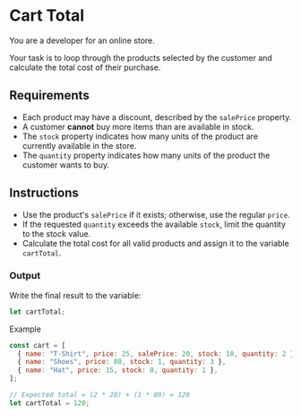 # Cart Total

You are a developer for an online store.

Your task is to loop through the products selected by the customer and calculate the total cost of their purchase.

## Requirements

- Each product may have a discount, described by the `salePrice` property.
- A customer **cannot** buy more items than are available in stock.
- The `stock` property indicates how many units of the product are currently available in the store.
- The `quantity` property indicates how many units of the product the customer wants to buy.

## Instructions

- Use the product's `salePrice` if it exists; otherwise, use the regular `price`.
- If the requested `quantity` exceeds the available `stock`, limit the quantity to the stock value.
- Calculate the total cost for all valid products and assign it to the variable `cartTotal`.

### Output

Write the final result to the variable:

```js
let cartTotal;
```

Example

```js
const cart = [
  { name: "T-Shirt", price: 25, salePrice: 20, stock: 10, quantity: 2 },
  { name: "Shoes", price: 80, stock: 1, quantity: 3 },
  { name: "Hat", price: 15, stock: 0, quantity: 1 },
];

// Expected total = (2 * 20) + (1 * 80) = 120
let cartTotal = 120;
```

